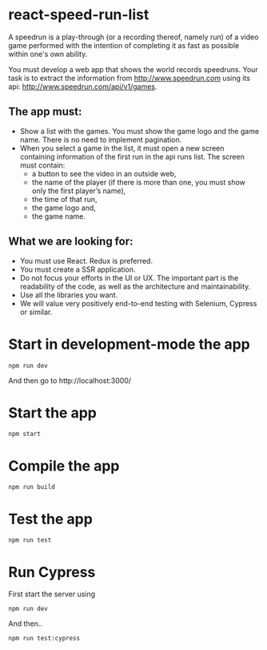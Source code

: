 # react-speed-run-list

A speedrun is a play-through (or a recording thereof, namely run) of a video game performed with the intention of completing it as fast as possible within one's own ability.

You must develop a web app that shows the world records speedruns. Your task is to extract the information from http://www.speedrun.com using its api: http://www.speedrun.com/api/v1/games.

## The app must:

- Show a list with the games. You must show the game logo and the game name. There is no need to implement pagination.
- When you select a game in the list, it must open a new screen containing information of the first run in the api runs list. The screen must contain:
  - a button to see the video in an outside web,
  - the name of the player (if there is more than one, you must show only the first player’s name),
  - the time of that run,
  - the game logo and,
  - the game name.

## What we are looking for:

- You must use React. Redux is preferred.
- You must create a SSR application.
- Do not focus your efforts in the UI or UX. The important part is the readability of the code, as well as the architecture and maintainability.
- Use all the libraries you want.
- We will value very positively end-to-end testing with Selenium, Cypress or similar.

# Start in development-mode the app

```
npm run dev
```

And then go to http://localhost:3000/

# Start the app

```
npm start
```

# Compile the app

```
npm run build
```

# Test the app

```
npm run test
```

# Run Cypress

First start the server using

```
npm run dev
```

And then..

```
npm run test:cypress
```
